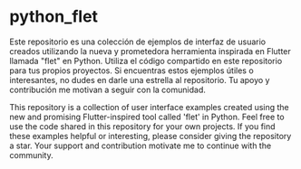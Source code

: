 # python_flet
Este repositorio es una colección de ejemplos de interfaz de usuario creados utilizando la nueva y prometedora herramienta inspirada en Flutter llamada "flet" en Python.
Utiliza el código compartido en este repositorio para tus propios proyectos. Si encuentras estos ejemplos útiles o interesantes, no dudes en darle una estrella al repositorio. Tu apoyo y contribución me motivan a seguir  con la comunidad.

This repository is a collection of user interface examples created using the new and promising Flutter-inspired tool called 'flet' in Python.
Feel free to use the code shared in this repository for your own projects. If you find these examples helpful or interesting, please consider giving the repository a star. Your support and contribution motivate me to continue with the community.
